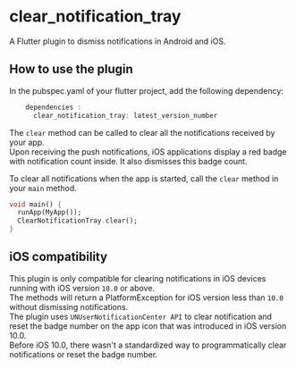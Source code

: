 # clear_notification_tray

A Flutter plugin to dismiss notifications in Android and iOS. 

## How to use the plugin
In the pubspec.yaml of your flutter project, add the following dependency:

```dart
    dependencies :
      clear_notification_tray: latest_version_number
```

The `clear` method can be called  to clear all the notifications received by your app.<br />
Upon receiving the push notifications, iOS applications display a red badge with notification count inside. It also dismisses this badge count.<br />


To clear all notifications when the app is started, call the `clear` method in your `main` method. 

```dart
void main() {
  runApp(MyApp());
  ClearNotificationTray.clear();
}
```

## iOS compatibility
This plugin is only compatible for clearing notifications in iOS devices running with iOS version `10.0` or above.<br />
The methods will return a PlatformException for iOS version less than `10.0` without dismissing notifications.<br />
The plugin uses `UNUserNotificationCenter API` to clear notification and reset the badge number on the app icon that was introduced in iOS version 10.0.<br />
Before iOS 10.0, there wasn't a  standardized way to programmatically clear notifications or reset the badge number.<br />




